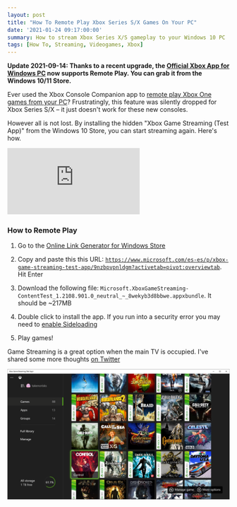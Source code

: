 ```yaml
---
layout: post
title: "How To Remote Play Xbox Series S/X Games On Your PC"
date: '2021-01-24 09:17:00:00'
summary: How to stream Xbox Series X/S gameplay to your Windows 10 PC ...
tags: [How To, Streaming, Videogames, Xbox]
---
```


**Update 2021-09-14: Thanks to a recent upgrade, the <a href="https://www.xbox.com/en-GB/apps/xbox-app-for-pc" target="_blank">Official Xbox App for Windows PC</a> now supports Remote Play. You can grab it from the Windows 10/11 Store.**

Ever used the Xbox Console Companion app to <a href="https://support.xbox.com/en-US/help/games-apps/apps-help/how-to-use-game-streaming-in-xbox-console-companion-app" target="_blank">remote play Xbox One games from your PC</a>? Frustratingly, this feature was silently dropped for Xbox Series S/X – it just doesn't work for these new consoles.

However all is not lost. By installing the hidden "Xbox Game Streaming (Test App)" from the Windows 10 Store, you can start streaming again. Here's how.

<div class="youtube-container">
<iframe src="https://www.youtube.com/embed/m44x4aRlx5I?rel=0" 
frameborder="0" allowfullscreen class="youtube-video"></iframe>
</div> 


### How to Remote Play

1. Go to the <a href="https://store.rg-adguard.net/" target="_blank">Online Link Generator for Windows Store</a>

2. Copy and paste this this URL: <code>https://www.microsoft.com/es-es/p/xbox-game-streaming-test-app/9nzbpvpnldgm?activetab=pivot:overviewtab</code>. Hit Enter

3. Download the following file: <code>Microsoft.XboxGameStreaming-ContentTest_1.2108.901.0_neutral_~_8wekyb3d8bbwe.appxbundle</code>. It should be ~217MB

4. Double click to install the app. If you run into a security error you may need to <a href="https://www.windowscentral.com/how-enable-windows-10-sideload-apps-outside-store" target="_blank">enable Sideloading</a>

5. Play games!

Game Streaming is a great option when the main TV is occupied. I've shared some more thoughts <a href="https://twitter.com/jamesfmackenzie/status/1353344939472654336?s=21" target="_blank">on Twitter</a>

![](/img/posts/xbox-series-s-x-game-streaming-windows-pc.png)
